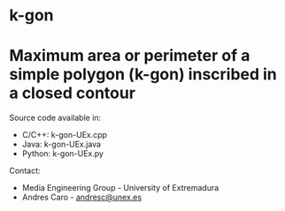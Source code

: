 # k-gon
# Maximum area or perimeter of a simple polygon (k-gon) inscribed in a closed contour

Source code available in:

- C/C++:  k-gon-UEx.cpp
- Java:   k-gon-UEx.java
- Python: k-gon-UEx.py

Contact:
- Media Engineering Group - University of Extremadura
- Andres Caro - andresc@unex.es
